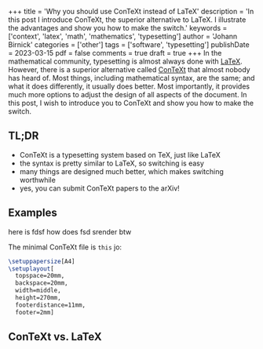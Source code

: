+++
title = 'Why you should use ConTeXt instead of LaTeX'
description = 'In this post I introduce ConTeXt, the superior alternative to LaTeX. I illustrate the advantages and show you how to make the switch.'
keywords = ['context', 'latex', 'math', 'mathematics', 'typesetting']
author = 'Johann Birnick'
categories = ['other']
tags = ['software', 'typesetting']
publishDate = 2023-03-15
pdf = false
comments = true
draft = true
+++
In the mathematical community, typesetting is almost always done with [LaTeX](https://en.wikipedia.org/wiki/LaTeX).
However, there is a superior alternative called [ConTeXt](https://wiki.contextgarden.net/) that almost nobody has heard of.
Most things, including mathematical syntax, are the same; and what it does differently, it usually does better.
Most importantly, it provides much more options to adjust the design of all aspects of the document.
In this post, I wish to introduce you to ConTeXt and show you how to make the switch.

## TL;DR

- ConTeXt is a typesetting system based on TeX, just like LaTeX
- the syntax is pretty similar to LaTeX, so switching is easy
- many things are designed much better, which makes switching worthwhile
- yes, you can submit ConTeXt papers to the arXiv!

## Examples

here is fdsf how does fsd srender btw

The minimal ConTeXt file is `this` jo:

```tex
\setuppapersize[A4]
\setuplayout[
  topspace=20mm,
  backspace=20mm,
  width=middle,
  height=270mm,
  footerdistance=11mm,
  footer=2mm]
```

## ConTeXt vs. LaTeX

